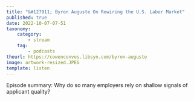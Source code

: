 ```yaml
---
title: "&#127911; Byron Auguste On Rewiring the U.S. Labor Market"
published: true
date: 2022-10-07-07-51
taxonomy:
    category:
        - stream
    tag:
        - podcasts
theurl: https://cowenconvos.libsyn.com/byron-auguste
image: artwork-resized.JPEG
template: listen
---
```


Episode summary: Why do so many employers rely on shallow signals of applicant quality?
